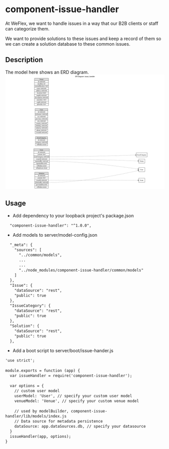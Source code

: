 # component-issue-handler
At WeFlex, we want to handle issues in a way that our B2B clients or staff can categorize them.

We want to provide solutions to these issues and keep a record of them so we can create a solution database to these common issues.

## Description

The model here shows an ERD diagram.
![ERD for component-issue-handler](component-issue-handler.png?raw=true)

## Usage

- Add dependency to your loopback project's package.json

```
  "component-issue-handler": "^1.0.0",
```

- Add models to server/model-config.json

```
  "_meta": {
    "sources": [
      "../common/models",
      ...
      ...
      "../node_modules/component-issue-handler/common/models"
    ]
  },
  "Issue": {
    "dataSource": "rest",
    "public": true
  },
  "IssueCategory": {
    "dataSource": "rest",
    "public": true
  },
  "Solution": {
    "dataSource": "rest",
    "public": true
  },
```

- Add a boot script to server/boot/issue-hander.js

```
'use strict';

module.exports = function (app) {
  var issueHandler = require('component-issue-handler');

  var options = {
    // custom user model
    userModel: 'User', // specify your custom user model
    venueModel: 'Venue', // specify your custom venue model

    // used by modelBuilder, component-issue-handler/lib/models/index.js
    // Data source for metadata persistence
    dataSource: app.dataSources.db, // specify your datasource
  }
  issueHandler(app, options);
}
```
